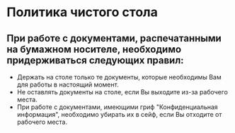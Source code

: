 # Политика чистого стола
## При работе с документами, распечатанными на бумажном носителе, необходимо придерживаться следующих правил:

* Держать на столе только те документы, которые необходимы Вам для работы в настоящий момент.
* Не оставлять документы на столе, если Вы выходите из-за рабочего места.
* При работе с документами, имеющими гриф "Конфиденциальная информация", необходимо убирать их в сейф, если Вы отходите от рабочего места.